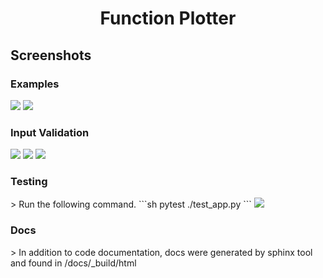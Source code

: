 <h1 align="center">Function Plotter</h1>
<h2>Screenshots</h2>
<h3>Examples</h3>
<img src="https://user-images.githubusercontent.com/31385107/131234156-9b6d712e-cce3-4002-bd9c-2ae4fd2499ea.PNG" />
<img src="https://user-images.githubusercontent.com/31385107/131234161-6f98f2d0-dd1a-4bc3-aa9a-3f9a347cc946.PNG" />
<h3>Input Validation</h3>
<img src="https://user-images.githubusercontent.com/31385107/131234163-0abf5b0a-3ddb-4249-9a04-20e687e02cf0.PNG" />
<img src="https://user-images.githubusercontent.com/31385107/131234164-65f66404-69eb-4ed2-b23e-9cf1b4dfce43.PNG" />
<img src="https://user-images.githubusercontent.com/31385107/131234165-cf139620-85b8-4a48-acb6-67cc51cf1395.PNG" />
<h3>Testing</h3>
> Run the following command.
```sh
pytest ./test_app.py
```
<img src="https://user-images.githubusercontent.com/31385107/131234167-9220b028-6292-4960-a01f-9158c9e54458.PNG" />
<h3>Docs</h3>
> In addition to code documentation, docs were generated by sphinx tool and found in /docs/_build/html
